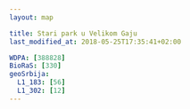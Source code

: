 ```yaml
---
layout: map

title: Stari park u Velikom Gaju
last_modified_at: 2018-05-25T17:35:41+02:00

WDPA: [388828]
BioRaS: [330]
geoSrbija:
  L1_183: [56]
  L1_302: [12]
---
```

